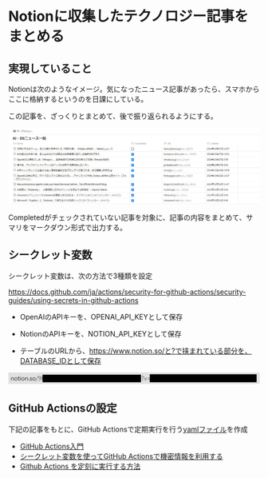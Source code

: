 # Notionに収集したテクノロジー記事をまとめる

## 実現していること

Notionは次のようなイメージ。気になったニュース記事があったら、スマホからここに格納するというのを日課にしている。

この記事を、ざっくりとまとめて、後で振り返られるようにする。

![alt text](img/image.png)

Completedがチェックされていない記事を対象に、記事の内容をまとめて、サマリをマークダウン形式で出力する。


## シークレット変数

シークレット変数は、次の方法で3種類を設定

https://docs.github.com/ja/actions/security-for-github-actions/security-guides/using-secrets-in-github-actions

* OpenAIのAPIキーを、OPENAI_API_KEYとして保存

* NotionのAPIキーを、NOTION_API_KEYとして保存

* テーブルのURLから、https://www.notion.so/と?で挟まれている部分を、DATABASE_IDとして保存

![alt text](img/image-1.png)

## GitHub Actionsの設定

下記の記事をもとに、GitHub Actionsで定期実行を行う[yamlファイル](https://github.com/karasu1982/write_news_article/blob/main/.github/workflows/main.yaml)を作成

* [GitHub Actions入門](https://qiita.com/rapirapi/items/30fd28026408796f0ace)
* [シークレット変数を使ってGitHub Actionsで機密情報を利用する](https://qiita.com/tomo324/items/4ad0e66c94078d5b7218)
* [Github Actions を定刻に実行する方法](https://zenn.dev/no4_dev/articles/14b295b8dafbfd)

